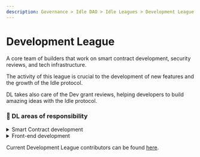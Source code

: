 ```yaml
---
description: Governance > Idle DAO > Idle Leagues > Development League
---
```


# Development League

A core team of builders that work on smart contract development, security reviews, and tech infrastructure.

The activity of this league is crucial to the development of new features and the growth of the Idle protocol.

DL takes also care of the Dev grant reviews, helping developers to build amazing ideas with the Idle protocol.

### 🔎 DL areas of responsibility

<details>

<summary>Smart Contract development</summary>

* Smart contract development
* Smart contract risk management
* Product management

</details>

<details>

<summary>Front-end development</summary>

* Front-end development
* Product and UI/UX design
* Dashboard production and mantainance

</details>

Current Development League contributors can be found [here](https://www.notion.so/ffe8115b7b53489ab0a7f84e656e4bb0?v=0e1e9fa75d7f4a6ba38f152d0ff8ddf6).
